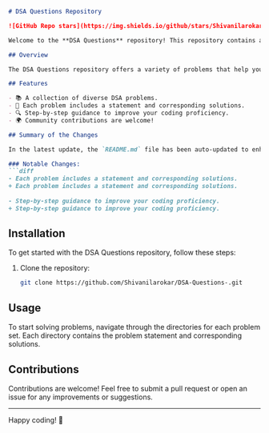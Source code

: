 ```markdown
# DSA Questions Repository

![GitHub Repo stars](https://img.shields.io/github/stars/Shivanilarokar/DSA-Questions-) ![GitHub forks](https://img.shields.io/github/forks/Shivanilarokar/DSA-Questions-) ![GitHub issues](https://img.shields.io/github/issues/Shivanilarokar/DSA-Questions-)

Welcome to the **DSA Questions** repository! This repository contains a collection of programming challenges designed to help developers practice and improve their Data Structures and Algorithms skills.

## Overview

The DSA Questions repository offers a variety of problems that help you sharpen your coding skills through hands-on practice. Whether you are a beginner or an experienced developer, this repository has something for everyone.

## Features

- 📚 A collection of diverse DSA problems.
- 📝 Each problem includes a statement and corresponding solutions.
- 🔍 Step-by-step guidance to improve your coding proficiency.
- 🌍 Community contributions are welcome!

## Summary of the Changes

In the latest update, the `README.md` file has been auto-updated to enhance clarity and readability. Key changes include:

### Notable Changes:
```diff
- Each problem includes a statement and corresponding solutions.
+ Each problem includes a statement and corresponding solutions.
 
- Step-by-step guidance to improve your coding proficiency.
+ Step-by-step guidance to improve your coding proficiency.
```

## Installation

To get started with the DSA Questions repository, follow these steps:

1. Clone the repository:
    ```bash
    git clone https://github.com/Shivanilarokar/DSA-Questions-.git
    ```

## Usage

To start solving problems, navigate through the directories for each problem set. Each directory contains the problem statement and corresponding solutions.

## Contributions

Contributions are welcome! Feel free to submit a pull request or open an issue for any improvements or suggestions.

---

Happy coding! 🎉
```